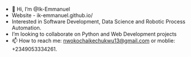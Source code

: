 - 👋 Hi, I’m @Ik-Emmanuel
- Website - ik-emmanuel.github.io/
- Interested in Software Development, Data Science and Robotic Process Automation.
-  I’m looking to collaborate on Python and Web Development projects
- 📫 How to reach me: nwokochaikechukwu13@gmail.com or moblie: +2349053334261.

